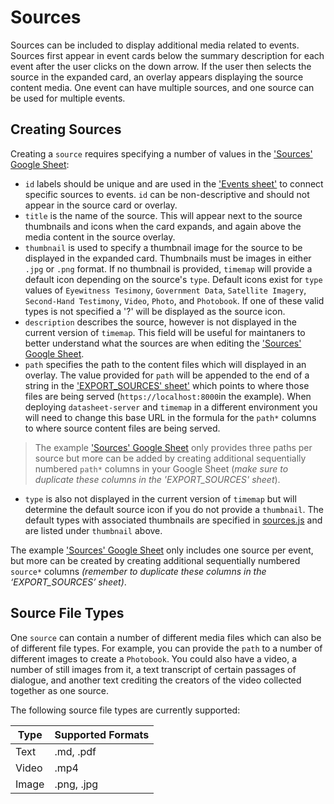 # Sources
Sources can be included to display additional media related to events. Sources first appear in event cards below the summary description for each event after the user clicks on the down arrow. If the user then selects the source in the expanded card, an overlay appears displaying the source content media. One event can have multiple sources, and one source can be used for multiple events. 

## Creating Sources
Creating a `source` requires specifying a number of values in the ['Sources' Google Sheet](https://docs.google.com/spreadsheets/d/1UC7DkCFeUXHfpUxUGruExwFbP4pqVBdJLOKfo6wDDGk/edit#gid=1551269392):
- `id` labels should be unique and are used in the ['Events sheet'](https://docs.google.com/spreadsheets/d/1UC7DkCFeUXHfpUxUGruExwFbP4pqVBdJLOKfo6wDDGk/edit#gid=0) to connect specific sources to events. `id` can be non-descriptive and should not appear in the source card or overlay.
- `title` is the name of the source. This will appear next to the source thumbnails and icons when the card expands, and again above the media content in the source overlay.
- `thumbnail` is used to specify a thumbnail image for the source to be displayed in the expanded card. Thumbnails must be images in either `.jpg` or `.png` format. If no thumbnail is provided, `timemap` will provide a default icon depending on the source's `type`. Default icons exist for `type` values of `Eyewitness Tesimony`, `Government Data`, `Satellite Imagery`, `Second-Hand Testimony`, `Video`, `Photo`, and `Photobook`. If one of these valid types is not specified a '?' will be displayed as the source icon.
 - `description` describes the source, however is not displayed in the current version of `timemap`. This field will be useful for maintaners to better understand what the sources are when editing the ['Sources' Google Sheet](https://docs.google.com/spreadsheets/d/1UC7DkCFeUXHfpUxUGruExwFbP4pqVBdJLOKfo6wDDGk/edit#gid=1551269392).
 - `path` specifies the path to the content files which will displayed in an overlay. The value provided for `path` will be appended to the end of a string in the ['EXPORT_SOURCES' sheet'](https://docs.google.com/spreadsheets/d/1UC7DkCFeUXHfpUxUGruExwFbP4pqVBdJLOKfo6wDDGk/edit#gid=1584139420) which points to where those files are being served (`https://localhost:8000`in the example). When deploying `datasheet-server` and `timemap` in a different environment you will need to change this base URL in the formula for the `path*` columns to where source content files are being served.
> The example ['Sources' Google Sheet](https://docs.google.com/spreadsheets/d/1UC7DkCFeUXHfpUxUGruExwFbP4pqVBdJLOKfo6wDDGk/edit#gid=1551269392) only provides three paths per source but more can be added by creating additional sequentially numbered `path*` columns in your Google Sheet (*make sure to duplicate these columns in the 'EXPORT_SOURCES' sheet*).
- `type` is also not displayed in the current version of `timemap` but will determine the default source icon if you do not provide a `thumbnail`. The default types with associated thumbnails are specified in [sources.js](https://github.com/forensic-architecture/timemap/blob/develop/src/components/presentational/Card/Source.js) and are listed under `thumbnail` above.

The example ['Sources' Google Sheet](https://docs.google.com/spreadsheets/d/1UC7DkCFeUXHfpUxUGruExwFbP4pqVBdJLOKfo6wDDGk/edit#gid=1551269392) only includes one source per event, but more can be created by creating additional sequentially numbered `source*` columns *(remember to duplicate these columns in the ‘EXPORT_SOURCES’ sheet)*.

## Source File Types
One `source` can contain a number of different media files which can also be of different file types. For example, you can provide the `path` to a number of different images to create a `Photobook`. You could also have a video, a number of still images from it, a text transcript of certain passages of dialogue, and another text crediting the creators of the video collected together as one source.

The following source file types are currently supported:

Type| Supported Formats
----|------------------
Text|.md, .pdf
Video|.mp4
Image|.png, .jpg
